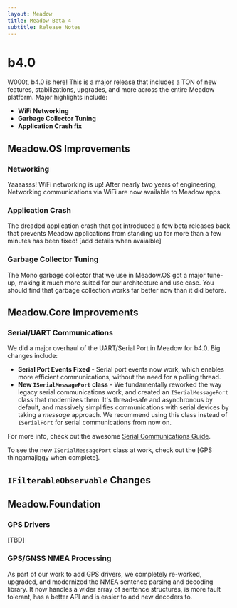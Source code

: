 ```yaml
---
layout: Meadow
title: Meadow Beta 4
subtitle: Release Notes
---
```



# b4.0

W000t, b4.0 is here! This is a major release that includes a TON of new features, 
stabilizations, upgrades, and more across the entire Meadow platform. Major 
highlights include:

 * **WiFi Networking**
 * **Garbage Collector Tuning**
 * **Application Crash fix**

## Meadow.OS Improvements

### Networking

Yaaaasss! WiFi networking is up! After nearly two years of engineering, Networking 
communications via WiFi are now available to Meadow apps. 

### Application Crash

The dreaded application crash that got introduced a few beta releases back that prevents
Meadow applications from standing up for more than a few minutes has been fixed! [add 
details when avaialble]

### Garbage Collector Tuning

The Mono garbage collector that we use in Meadow.OS got a major tune-up, making it much 
more suited for our architecture and use case. You should find that garbage collection 
works far better now than it did before.

## Meadow.Core Improvements

### Serial/UART Communications

We did a major overhaul of the UART/Serial Port in Meadow for b4.0. Big changes include:
 * **Serial Port Events Fixed** - Serial port events now work, which enables more efficient 
   communications, without the need for a polling thread.
 * **New `ISerialMessagePort` class** - We fundamentally reworked the way legacy serial 
   communications work, and created an `ISerialMessagePort` class that modernizes them. 
   It's thread-safe and asynchronous by default, and massively simplifies communications
   with serial devices by taking a _message_ approach. We recommend using this class 
   instead of `ISerialPort` for serial communications from now on.
   
For more info, check out the awesome [Serial Communications Guide](/Meadow/Meadow_Basics/IO/Digital/Protocols/UART/).

To see the new `ISerialMessagePort` class at work, check out the [GPS thingamajiggy when complete].

## `IFilterableObservable` Changes

## Meadow.Foundation

### GPS Drivers

[TBD]

### GPS/GNSS NMEA Processing

As part of our work to add GPS drivers, we completely re-worked, upgraded, and modernized the 
NMEA sentence parsing and decoding library. It now handles a wider array of sentence structures, 
is more fault tolerant, has a better API and is easier to add new decoders to.
